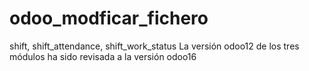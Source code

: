 # odoo_modficar_fichero

shift, shift_attendance, shift_work_status 
La versión odoo12 de los tres módulos ha sido revisada a la versión odoo16
